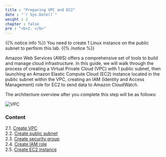 ```yaml
---
title : "Preparing VPC and EC2"
date : "`r Sys.Date()`"
weight : 2
chapter : false
pre : "<b>2. </b>"
---
```


{{% notice info %}}
You need to create 1 Linux instance on the public subnet to perform this lab.
{{% /notice %}}

Amazon Web Services (AWS) offers a comprehensive set of tools to build and manage cloud infrastructure. In this guide, we will walk through the process of creating a Virtual Private Cloud (VPC) with 1 public subnet, then launching an Amazon Elastic Compute Cloud (EC2) instance located in the public subnet within the VPC, creating an IAM (Identity and Access Management) role for EC2 to send data to Amazon CloudWatch.

The architecture overview after you complete this step will be as follows:

![VPC](/images/arc-cw-agent-preparation.png)

### Content

2.1. [Create VPC](2.1-create-vpc/)\
2.2. [Create public subnet](2.2-create-public-subnet/)\
2.3. [Create security group](2.3-create-sec-group/)\
2.4. [Create IAM role](2.4-create-iam-role/)\
2.5. [Create EC2 instance](2.5-create-ec2/)